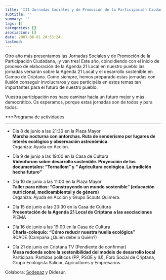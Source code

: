 ```yaml
---
title: 'III Jornadas Sociales y de Promoción de la Participación Ciudadana'
subtitle: ''
summary: ''
tags: []
categories: []
asociacion: []
date: 2007-06-01 20:53:24
lastmod:
---
```


Otro año más presentamos las Jornadas Sociales y de Promoción de la Participación Ciudadana, ¡y van tres! Este año, coincidiendo con el inicio de proceso de elaboración de la Agenda 21 Local en nuestro pueblo las jornadas versarán sobre la Agenda 21 Local y el desarrollo sostenible en Campo de Criptana. Como siempre, hemos preparado estas jornadas con ilusión conseguir involucraros y que participéis en estos temas tan importantes para el futuro de nuestro pueblo. 

Vuestra participación nos hace caminar hacia un futuro mejor y más democrático. Os esperamos, porque estas jornadas son de todos y para todos. 

***Programa de actividades
***


-  Dia 8 de junio a las 21:30 en la Plaza Mayor<br>
**Marcha nocturna con antorchas. Ruta de senderismo por lugares de interés ecológico y observación astronómica.** <br>
Organiza: Ayuda en Acción.


-  Día 9 de junio a las 19:00 en la Casa de Cultura<br>
**Videoforum sobre  desarrollo sostenible. 
Proyección de los documentales: “Tornallom”  y “
Agricultura ecológica. La tradición hecha futuro”**


-  Día 10 de junio a las 11:00 en la Plaza Mayor<br>
**Taller para niños: “Construyendo un mundo sostenible” (educación nutricional, medioambiental y de género)**<br>
Organiza: Ayuda en Acción y Grupo Scouts Quimera.


-  Día 15 de junio a las 20:30 en la Casa de Cultura<br>
**Presentación de la Agenda 21 Local de Criptana a las asociaciones**
PIEMA


-  Día 16 de junio a las 19:00 en la Casa de Cultura<br>
**Charla-coloquio: “Cómo reducir nuestra huella ecológica”**<br>
RCADE (Campaña ¿Quién debe a Quién?)


-  Día 21 de junio en Criptana TV (Pendiente de confirmar)<br>
**Mesa redonda sobre la sostenibilidad del modelo de desarrollo local**<br>
Participan: Partidos políticos (PP, PSOE y IU), Foro Social de Criptana, Grupo Ecologista Salicor, Agricultores y Empresarios.

Colabora: [Sodepaz](www.sodepaz.es) y Didesur.

